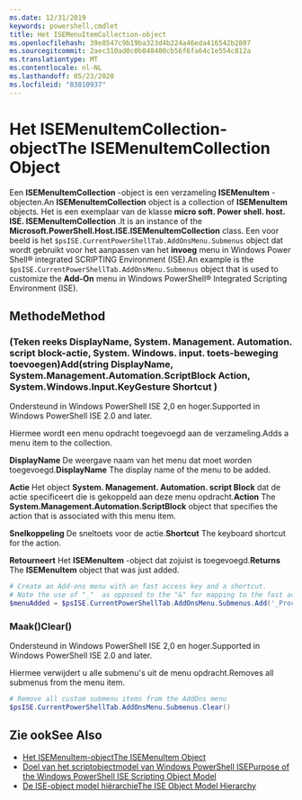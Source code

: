 ```yaml
---
ms.date: 12/31/2019
keywords: powershell,cmdlet
title: Het ISEMenuItemCollection-object
ms.openlocfilehash: 39e8547c9b19ba323d4b224a46eda416542b2807
ms.sourcegitcommit: 2aec310ad0c0b048400cb56f6fa64c1e554c812a
ms.translationtype: MT
ms.contentlocale: nl-NL
ms.lasthandoff: 05/23/2020
ms.locfileid: "83810937"
---
```

# <a name="the-isemenuitemcollection-object"></a><span data-ttu-id="aea9e-103">Het ISEMenuItemCollection-object</span><span class="sxs-lookup"><span data-stu-id="aea9e-103">The ISEMenuItemCollection Object</span></span>

<span data-ttu-id="aea9e-104">Een **ISEMenuItemCollection** -object is een verzameling **ISEMenuItem** -objecten.</span><span class="sxs-lookup"><span data-stu-id="aea9e-104">An **ISEMenuItemCollection** object is a collection of **ISEMenuItem** objects.</span></span> <span data-ttu-id="aea9e-105">Het is een exemplaar van de klasse **micro soft. Power shell. host. ISE. ISEMenuItemCollection** .</span><span class="sxs-lookup"><span data-stu-id="aea9e-105">It is an instance of the **Microsoft.PowerShell.Host.ISE.ISEMenuItemCollection** class.</span></span> <span data-ttu-id="aea9e-106">Een voor beeld is het `$psISE.CurrentPowerShellTab.AddOnsMenu.Submenus` object dat wordt gebruikt voor het aanpassen van het **invoeg** menu in Windows Power Shell® integrated SCRIPTING Environment (ISE).</span><span class="sxs-lookup"><span data-stu-id="aea9e-106">An example is the `$psISE.CurrentPowerShellTab.AddOnsMenu.Submenus` object that is used to customize the **Add-On** menu in Windows PowerShell® Integrated Scripting Environment (ISE).</span></span>

## <a name="method"></a><span data-ttu-id="aea9e-107">Methode</span><span class="sxs-lookup"><span data-stu-id="aea9e-107">Method</span></span>

### <a name="addstring-displayname-systemmanagementautomationscriptblock-action-systemwindowsinputkeygesture-shortcut-"></a><span data-ttu-id="aea9e-108">\(Teken reeks DisplayName, System. Management. Automation. script block-actie, System. Windows. input. toets-beweging toevoegen\)</span><span class="sxs-lookup"><span data-stu-id="aea9e-108">Add\(string DisplayName, System.Management.Automation.ScriptBlock Action, System.Windows.Input.KeyGesture Shortcut \)</span></span>

<span data-ttu-id="aea9e-109">Ondersteund in Windows PowerShell ISE 2,0 en hoger.</span><span class="sxs-lookup"><span data-stu-id="aea9e-109">Supported in Windows PowerShell ISE 2.0 and later.</span></span>

<span data-ttu-id="aea9e-110">Hiermee wordt een menu opdracht toegevoegd aan de verzameling.</span><span class="sxs-lookup"><span data-stu-id="aea9e-110">Adds a menu item to the collection.</span></span>

<span data-ttu-id="aea9e-111">**DisplayName** De weergave naam van het menu dat moet worden toegevoegd.</span><span class="sxs-lookup"><span data-stu-id="aea9e-111">**DisplayName** The display name of the menu to be added.</span></span>

<span data-ttu-id="aea9e-112">**Actie** Het object **System. Management. Automation. script Block** dat de actie specificeert die is gekoppeld aan deze menu opdracht.</span><span class="sxs-lookup"><span data-stu-id="aea9e-112">**Action** The **System.Management.Automation.ScriptBlock** object that specifies the action that is associated with this menu item.</span></span>

<span data-ttu-id="aea9e-113">**Snelkoppeling** De sneltoets voor de actie.</span><span class="sxs-lookup"><span data-stu-id="aea9e-113">**Shortcut** The keyboard shortcut for the action.</span></span>

<span data-ttu-id="aea9e-114">**Retourneert** Het **ISEMenuItem** -object dat zojuist is toegevoegd.</span><span class="sxs-lookup"><span data-stu-id="aea9e-114">**Returns** The **ISEMenuItem** object that was just added.</span></span>

```powershell
# Create an Add-ons menu with an fast access key and a shortcut.
# Note the use of "_"  as opposed to the "&" for mapping to the fast access key letter for the menu item.
$menuAdded = $psISE.CurrentPowerShellTab.AddOnsMenu.Submenus.Add('_Process', {Get-Process}, 'Alt+P')
```

### <a name="clear"></a><span data-ttu-id="aea9e-115">Maak\(\)</span><span class="sxs-lookup"><span data-stu-id="aea9e-115">Clear\(\)</span></span>

<span data-ttu-id="aea9e-116">Ondersteund in Windows PowerShell ISE 2,0 en hoger.</span><span class="sxs-lookup"><span data-stu-id="aea9e-116">Supported in Windows PowerShell ISE 2.0 and later.</span></span>

<span data-ttu-id="aea9e-117">Hiermee verwijdert u alle submenu's uit de menu opdracht.</span><span class="sxs-lookup"><span data-stu-id="aea9e-117">Removes all submenus from the menu item.</span></span>

```powershell
# Remove all custom submenu items from the AddOns menu
$psISE.CurrentPowerShellTab.AddOnsMenu.Submenus.Clear()
```

## <a name="see-also"></a><span data-ttu-id="aea9e-118">Zie ook</span><span class="sxs-lookup"><span data-stu-id="aea9e-118">See Also</span></span>

- [<span data-ttu-id="aea9e-119">Het ISEMenuItem-object</span><span class="sxs-lookup"><span data-stu-id="aea9e-119">The ISEMenuItem Object</span></span>](The-ISEMenuItem-Object.md)
- [<span data-ttu-id="aea9e-120">Doel van het scriptobjectmodel van Windows PowerShell ISE</span><span class="sxs-lookup"><span data-stu-id="aea9e-120">Purpose of the Windows PowerShell ISE Scripting Object Model</span></span>](Purpose-of-the-Windows-PowerShell-ISE-Scripting-Object-Model.md)
- [<span data-ttu-id="aea9e-121">De ISE-object model hiërarchie</span><span class="sxs-lookup"><span data-stu-id="aea9e-121">The ISE Object Model Hierarchy</span></span>](The-ISE-Object-Model-Hierarchy.md)
